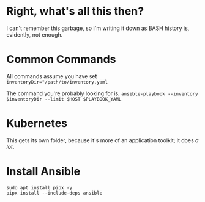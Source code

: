 # Right, what's all this then?
I can't remember this garbage, so I'm writing it down as BASH history is, evidently, not enough.

# Common Commands
All commands assume you have set `inventoryDir="/path/to/inventory.yaml`

The command you're probably looking for is, `ansible-playbook --inventory $inventoryDir --limit $HOST $PLAYBOOK_YAML`

# Kubernetes
This gets its own folder, because it's more of an application toolkit; it does *a lot*. 

# Install Ansible
```
sudo apt install pipx -y
pipx install --include-deps ansible
```